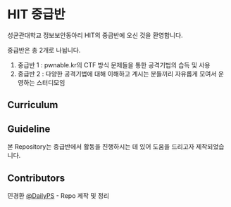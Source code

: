 # HIT 중급반   
성균관대학교 정보보안동아리 HIT의 중급반에 오신 것을 환영합니다.  

중급반은 총 2개로 나뉩니다.  
1. 중급반 1 : pwnable.kr의 CTF 방식 문제들을 통한 공격기법의 습득 및 사용  
2. 중급반 2 : 다양한 공격기법에 대해 이해하고 계시는 분들끼리 자유롭게 모여서 운영하는 스터디모임  

## Curriculum  

## Guideline  
본 Repository는 중급반에서 활동을 진행하시는 데 있어 도움을 드리고자 제작되었습니다.  

## Contributors  
민경환 [@DailyPS](https://github.com/DailyPS) - Repo 제작 및 정리
